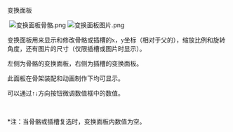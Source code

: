 <p><span style="font-size: 14px;">变换面板</span></p><p>&nbsp;<img alt="变换面板骨骼.png" src="http://edn.egret.com/cn/data/upload/ueditor/20151208/5666536984617.png" title="变换面板骨骼.png"/> <img alt="变换面板图片.png" src="http://edn.egret.com/cn/data/upload/ueditor/20151208/5666536d35464.png" title="变换面板图片.png"/></p><p><span style="font-family: 微软雅黑,Microsoft YaHei; font-size: 14px;">变换面板用来显示和修改骨骼或插槽的x，y坐标（相对于父的），缩放比例和旋转角度，还有图片的尺寸（仅限插槽或图片时显示）。</span></p><p><span style="font-family: 微软雅黑,Microsoft YaHei; font-size: 14px;">左侧为骨骼的变换面板，右侧为插槽的变换面板。</span></p><p><span style="font-family: 微软雅黑,Microsoft YaHei; font-size: 14px;">此面板在骨架装配和动画制作下均可显示。</span></p><p><span style="font-family: 微软雅黑,Microsoft YaHei; font-size: 14px;">可以通过↑↓<span style="font-family: Wingdings; font-size: 14px;"></span><span style="font-family: Calibri; font-size: 14px;">方向按钮微调数值框中的数值。</span></span></p><p><span style="font-size: 14px;"></span><br/></p><p><span style="font-size: 14px;">*注：当骨骼或插槽复选时，变换面板内数值为空。<br/></span></p><p><br/></p>